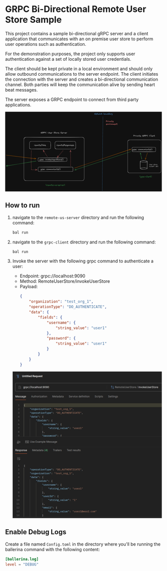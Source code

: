 # GRPC Bi-Directional Remote User Store Sample

This project contains a sample bi-directional gRPC server and a client application that communicates with an on premise user store to perform user operations such as authentication.

For the demonstration purposes, the project only supports user authentication against a set of locally stored user credentials.

The client should be kept private in a local environment and should only allow outbound communications to the server endpoint. The client initiates the connection with the server and creates a bi-directional communication channel. Both parties will keep the communication alive by sending heart beat messages.

The server exposes a GRPC endpoint to connect from third party applications.

![Architecture diagram](resources/bidi-grpc-architecture.png)

## How to run

1. navigate to the `remote-us-server` directory and run the following command:
    ```bash
    bal run
    ```

2. navigate to the `grpc-client` directory and run the following command:
    ```bash
    bal run
    ```

3. Invoke the server with the following grpc command to authenticate a user:
    - Endpoint: grpc://localhost:9090
    - Method: RemoteUserStore/invokeUserStore
    - Payload:
        ```json
        {
            "organization": "test_org_1",
            "operationType": "DO_AUTHENTICATE",
            "data": {
                "fields": {
                    "username": {
                        "string_value": "user1"
                    },
                    "password": {
                        "string_value": "user1"
                    }
                }
            }
        }
        ```

    ![Postman request](resources/Screenshot%20from%202024-06-22%2014-35-36.png)

## Enable Debug Logs

Create a file named `Config.toml` in the directory where you'll be running the ballerina command with the following content:

```toml
[ballerina.log]
level = "DEBUG"
```
